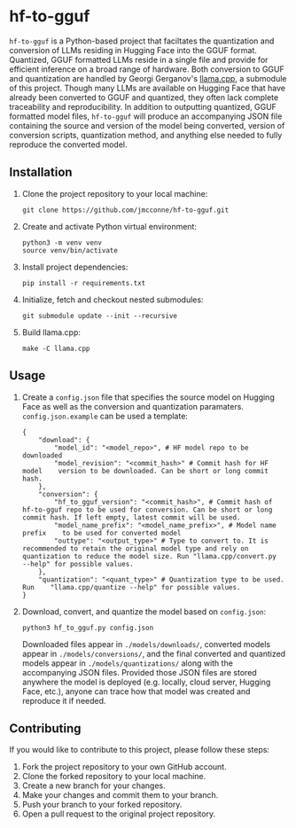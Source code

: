 # hf-to-gguf

`hf-to-gguf` is a Python-based project that faciltates the quantization and conversion of LLMs residing in Hugging Face into the GGUF format. Quantized, GGUF formatted LLMs reside in a single file and provide for efficient inference on a broad range of hardware. Both conversion to GGUF and quantization are handled by Georgi Gerganov's [llama.cpp](https://github.com/ggerganov/llama.cpp), a submodule of this project. Though many LLMs are available on Hugging Face that have already been converted to GGUF and quantized, they often lack complete traceability and reproducibility. In addition to outputting quantized, GGUF formatted model files, `hf-to-gguf` will produce an accompanying JSON file containing the source and version of the model being converted, version of conversion scripts, quantization method, and anything else needed to fully reproduce the converted model.

## Installation

1. Clone the project repository to your local machine:

   ```
   git clone https://github.com/jmcconne/hf-to-gguf.git
   ```

2. Create and activate Python virtual environment:

   ```
   python3 -m venv venv
   source venv/bin/activate
   ```

3. Install project dependencies:

   ```
   pip install -r requirements.txt
   ```

4. Initialize, fetch and checkout nested submodules:

   ```
   git submodule update --init --recursive
   ```

5. Build llama.cpp:

    ```
    make -C llama.cpp
    ```
## Usage

1. Create a `config.json` file that specifies the source model on Hugging Face as well as the conversion and quantization paramaters. `config.json.example` can be used a template:

   ```
   {
       "download": {
           "model_id": "<model_repo>", # HF model repo to be downloaded
           "model_revision": "<commit_hash>" # Commit hash for HF model    version to be downloaded. Can be short or long commit hash.
       },
       "conversion": {
           "hf_to_gguf_version": "<commit_hash>", # Commit hash of    hf-to-gguf repo to be used for conversion. Can be short or long    commit hash. If left empty, latest commit will be used.
           "model_name_prefix": "<model_name_prefix>", # Model name prefix    to be used for converted model
           "outtype": "<output_type>" # Type to convert to. It is    recommended to retain the original model type and rely on    quantization to reduce the model size. Run "llama.cpp/convert.py    --help" for possible values.
       },
       "quantization": "<quant_type>" # Quantization type to be used. Run    "llama.cpp/quantize --help" for possible values.
   }
   ```

2. Download, convert, and quantize the model based on `config.json`:

   ```
   python3 hf_to_gguf.py config.json
   ```
   
   Downloaded files appear in `./models/downloads/`, converted models    appear in `./models/conversions/`, and the final converted and quantized models appear in `./models/quantizations/` along with the accompanying JSON files. Provided those JSON files are stored anywhere the model is deployed (e.g. locally, cloud server, Hugging Face, etc.), anyone can trace how that model was created and reproduce it if needed.

## Contributing

If you would like to contribute to this project, please follow these steps:

1. Fork the project repository to your own GitHub account.
2. Clone the forked repository to your local machine.
3. Create a new branch for your changes.
4. Make your changes and commit them to your branch.
5. Push your branch to your forked repository.
6. Open a pull request to the original project repository.
